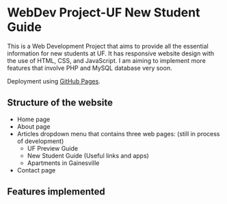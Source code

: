 # WebDev Project-UF New Student Guide
This is a Web Development Project that aims to provide all the essential information for new students at UF. It has responsive website design with the use of HTML, CSS, and JavaScript. I am aiming to implement more features that involve PHP and MySQL database very soon.

Deployment using [GitHub Pages]([https://weiqinghan.github.io/WebDev/]).

## Structure of the website
- Home page
- About page
- Articles dropdown menu that contains three web pages: (still in process of development)
  - UF Preview Guide
  - New Student Guide (Useful links and apps)
  - Apartments in Gainesville
- Contact page


## Features implemented

